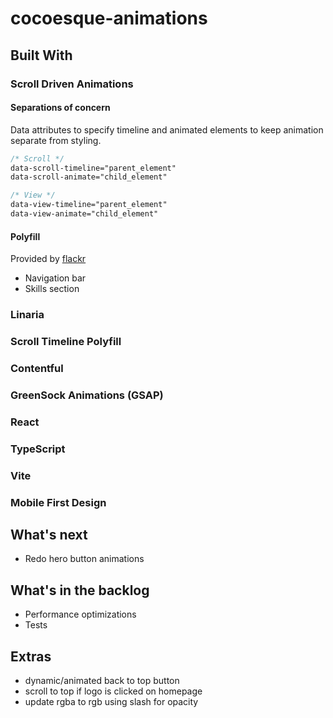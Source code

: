 # cocoesque-animations

## Built With

### Scroll Driven Animations

#### Separations of concern

Data attributes to specify timeline and animated elements to keep animation separate from styling.

```css
/* Scroll */
data-scroll-timeline="parent_element"
data-scroll-animate="child_element"

/* View */
data-view-timeline="parent_element"
data-view-animate="child_element"
```

#### Polyfill

Provided by [flackr](https://github.com/flackr/scroll-timeline)

- Navigation bar
- Skills section

### Linaria

### Scroll Timeline Polyfill

### Contentful

### GreenSock Animations (GSAP)

### React

### TypeScript

### Vite

### Mobile First Design

## What's next

- Redo hero button animations

## What's in the backlog

- Performance optimizations
- Tests

## Extras

- dynamic/animated back to top button
- scroll to top if logo is clicked on homepage
- update rgba to rgb using slash for opacity
